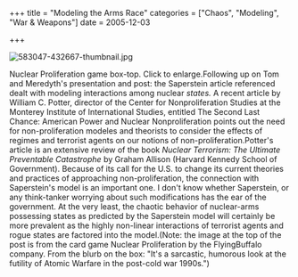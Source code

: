 +++
title = "Modeling the Arms Race"
categories = ["Chaos", "Modeling", "War & Weapons"]
date = 2005-12-03


+++

<img src="https://www.fractalog.com/jpg/583047-432667-thumbnail.jpg" alt="583047-432667-thumbnail.jpg"/>

Nuclear Proliferation game box-top.  Click to enlarge.Following up on Tom and Meredyth's presentation and post: the Saperstein article referenced dealt with modeling interactions among nuclear <em>states. </em>A recent article by William C. Potter, director of the Center for Nonproliferation Studies at the Monterey Institute of International Studies, entitled The Second Last Chance: American Power and Nuclear Nonproliferation points out the need for non-proliferation modeles and theorists to consider the effects of regimes and terrorist agents on our notions of non-proliferation.Potter's article is an extensive review of the book <em>Nuclear Terrorism: The Ultimate Preventable Catastrophe</em> by Graham Allison (Harvard Kennedy School of Government). Because of its call for the U.S. to change its current theories and practices of approaching non-proliferation, the connection with Saperstein's model is an important one. I don't know whether Saperstein, or any think-tanker worrying about such modifications has the ear of the government. At the very least, the chaotic behavior of nuclear-arms possessing states as predicted by the Saperstein model will certainly be more prevalent as the highly non-linear interactions of terrorist agents and rogue states are factored into the model.(Note: the image at the top of the post is from the card game Nuclear Proliferation by the FlyingBuffalo company. From the blurb on the box: "It's a sarcastic, humorous look at the futility of Atomic Warfare in the post-cold war 1990s.")